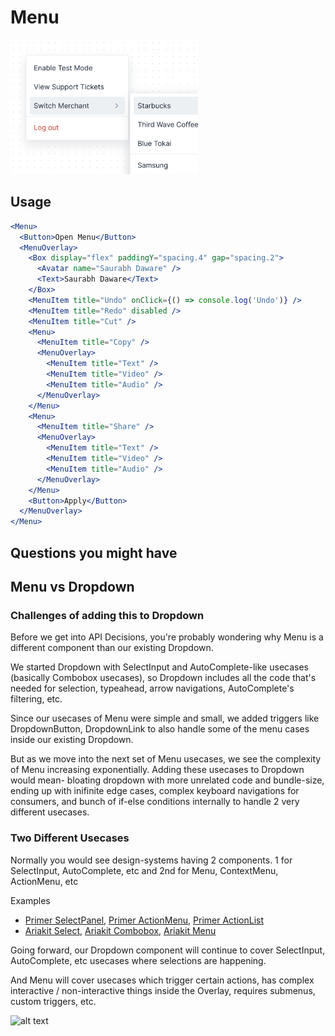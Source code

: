 # Menu

<img alt="Menu Overview Image" src="overview.png" width="300px" />

## Usage

```jsx
<Menu>
  <Button>Open Menu</Button>
  <MenuOverlay>
    <Box display="flex" paddingY="spacing.4" gap="spacing.2">
      <Avatar name="Saurabh Daware" />
      <Text>Saurabh Daware</Text>
    </Box>
    <MenuItem title="Undo" onClick={() => console.log('Undo')} />
    <MenuItem title="Redo" disabled />
    <MenuItem title="Cut" />
    <Menu>
      <MenuItem title="Copy" />
      <MenuOverlay>
        <MenuItem title="Text" />
        <MenuItem title="Video" />
        <MenuItem title="Audio" />
      </MenuOverlay>
    </Menu>
    <Menu>
      <MenuItem title="Share" />
      <MenuOverlay>
        <MenuItem title="Text" />
        <MenuItem title="Video" />
        <MenuItem title="Audio" />
      </MenuOverlay>
    </Menu>
    <Button>Apply</Button>
  </MenuOverlay>
</Menu>
```

## Questions you might have

## Menu vs Dropdown

### Challenges of adding this to Dropdown

Before we get into API Decisions, you're probably wondering why Menu is a different component than our existing Dropdown.

We started Dropdown with SelectInput and AutoComplete-like usecases (basically Combobox usecases), so Dropdown includes all the code that's needed for selection, typeahead, arrow navigations, AutoComplete's filtering, etc.

Since our usecases of Menu were simple and small, we added triggers like DropdownButton, DropdownLink to also handle some of the menu cases inside our existing Dropdown.

But as we move into the next set of Menu usecases, we see the complexity of Menu increasing exponentially. Adding these usecases to Dropdown would mean- bloating dropdown with more unrelated code and bundle-size, ending up with inifinite edge cases, complex keyboard navigations for consumers, and bunch of if-else conditions internally to handle 2 very different usecases.

### Two Different Usecases

Normally you would see design-systems having 2 components. 1 for SelectInput, AutoComplete, etc and 2nd for Menu, ContextMenu, ActionMenu, etc

Examples

- [Primer SelectPanel](https://primer.style/components/selectpanel/react/alpha), [Primer ActionMenu](https://primer.style/components/action-menu/react/beta), [Primer ActionList]()
- [Ariakit Select](https://ariakit.org/components/select), [Ariakit Combobox](https://ariakit.org/components/combobox), [Ariakit Menu](https://ariakit.org/components/menu)

Going forward, our Dropdown component will continue to cover SelectInput, AutoComplete, etc usecases where selections are happening.

And Menu will cover usecases which trigger certain actions, has complex interactive / non-interactive things inside the Overlay, requires submenus, custom triggers, etc.

![alt text](image.png)
